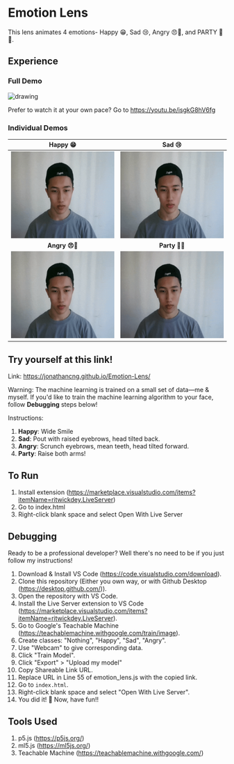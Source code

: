 # Emotion Lens

This lens animates 4 emotions- Happy 😁, Sad 😢, Angry 😠💢, and PARTY 🕺💃.

## Experience

### Full Demo

<img src="assets/fulldemo.gif" alt="drawing" height="400"/>

Prefer to watch it at your own pace? Go to https://youtu.be/isgkG8hV6fg

### Individual Demos

Happy 😁 | Sad 😢
:-------------------------:|:-------------------------:
<img src="assets/happy-sample.gif" alt="drawing" height="200"/> | <img src="assets/sad-sample.gif" alt="drawing" height="200"/>
**Angry 😠💢** | **Party 🕺💃**
<img src="assets/angry-sample.gif" alt="drawing" height="200"/> | <img src="assets/party-sample.gif" alt="drawing" height="200"/>

## Try yourself at this link!

Link: https://jonathancng.github.io/Emotion-Lens/

Warning: The machine learning is trained on a small set of data—me & myself. If you'd like to train the machine learning algorithm to your face, follow **Debugging** steps below!

Instructions:
1. **Happy**: Wide Smile
2. **Sad**: Pout with raised eyebrows, head tilted back.
3. **Angry**: Scrunch eyebrows, mean teeth, head tilted forward.
4. **Party**: Raise both arms!



## To Run

1. Install extension (https://marketplace.visualstudio.com/items?itemName=ritwickdey.LiveServer)
2. Go to index.html
3. Right-click blank space and select Open With Live Server

## Debugging

Ready to be a professional developer? Well there's no need to be if you just follow my instructions!

1. Download & Install VS Code (https://code.visualstudio.com/download).
2. Clone this repository (Either you own way, or with Github Desktop (https://desktop.github.com/)).
3. Open the repository with VS Code.
4. Install the Live Server extension to VS Code (https://marketplace.visualstudio.com/items?itemName=ritwickdey.LiveServer).
5. Go to Google's Teachable Machine (https://teachablemachine.withgoogle.com/train/image).
6. Create classes: "Nothing", "Happy", "Sad", "Angry".
3. Use "Webcam" to give corresponding data.
4. Click "Train Model".
5. Click "Export" > "Upload my model"
6. Copy Shareable Link URL.
7. Replace URL in Line 55 of emotion_lens.js with the copied link.
7. Go to `index.html`.
8. Right-click blank space and select "Open With Live Server".
9. You did it! 🎉 Now, have fun!! 

## Tools Used
1. p5.js (https://p5js.org/)
2. ml5.js (https://ml5js.org/)
3. Teachable Machine (https://teachablemachine.withgoogle.com/)

